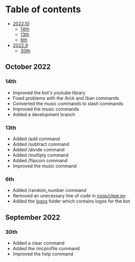 # Table of contents
* [2022.10](https://github.com/Ahmed3457/Extra-Bot/blob/stable/changelog.md#october-2022)
    * [14th](https://github.com/Ahmed3457/Extra-Bot/edit/stable/changelog.md#14th)
    * [13th](https://github.com/Ahmed3457/Extra-Bot/edit/stable/changelog.md#13th)
    * [6th](https://github.com/Ahmed3457/Extra-Bot/blob/stable/changelog.md#6th)
* [2022.9](https://github.com/Ahmed3457/Extra-Bot/blob/stable/changelog.md#september-2022)
    * [30th](https://github.com/Ahmed3457/Extra-Bot/blob/stable/changelog.md#30th)

## October 2022
### 14th
- Improved the bot's youtube library
- Fixed problems with the /kick and /ban commands 
- Converted the music commands to slash commands
- Improved the music commands 
- Added a development branch
### 13th
- Added /add command
- Added /subtract command 
- Added /divide command
- Added /multiply command
- Added /flipcoin command
- Improved the music command
### 6th
- Added /random_number command
- Removed an unecessary line of code in [cogs/clear.py](cogs/clear.py)
- Added the [logos](logos) folder which contains logos for the bot
## September 2022
### 30th 
- Added a clear command 
- Added the /mcprofile command
- Improved the help command
